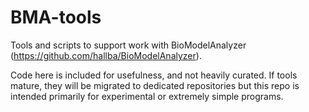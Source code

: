 # BMA-tools

Tools and scripts to support work with BioModelAnalyzer (https://github.com/hallba/BioModelAnalyzer).

Code here is included for usefulness, and not heavily curated. If tools mature, they will be migrated 
to dedicated repositories but this repo is intended primarily for experimental or extremely simple
programs.
